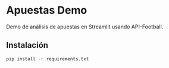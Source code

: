 # Apuestas Demo

Demo de análisis de apuestas en Streamlit usando API-Football.

## Instalación

```bash
pip install -r requirements.txt

